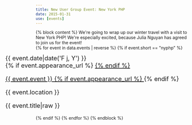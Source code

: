 ```yaml
---
title: New User Group Event: New York PHP
date: 2015-01-31
use: [events]
---
```

{% block content %}
We're going to wrap up our winter travel with a visit to New York PHP! We're especially excited, because 
Julia Nguyan has agreed to join us for the event!
<br>
    {% for event in data.events | reverse %}
        {% if event.short == "nyphp" %}
            <div class="row appearance" style="font-size:20px; margin-left:-100px">
                <div class="col-md-3 text-right appearance-date">
                    {{ event.date|date('F j, Y') }}
                </div>
                <div class="col-md-9 appearance-details">
                    {% if event.appearance_url %}
                        <a href="{{ event.appearance_url }}">
                    {% endif %}
                    <p class="appearance-details__event">{{ event.event }}
                    {% if event.appearance_url %}
                        </a>
                    {% endif %}
                    <div class="appearance-details__location">{{ event.location }}</div>
                    <p class="appearance-details__title">{{ event.title|raw }}</p>
                </div>
            </div>
        {% endif %}
    {% endfor %}
{% endblock %}